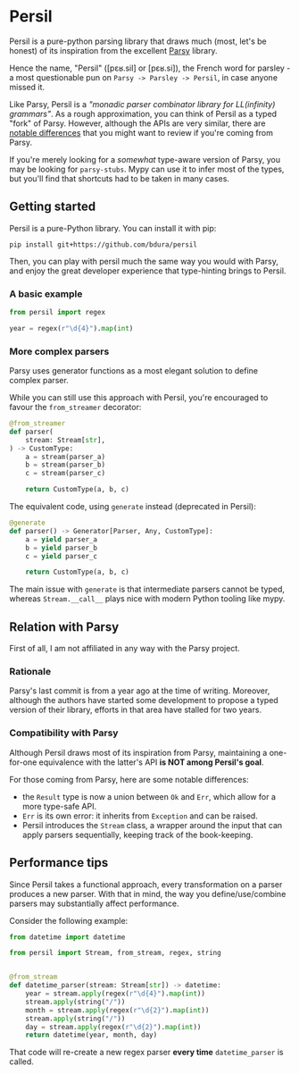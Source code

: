 # Persil

Persil is a pure-python parsing library that draws much (most, let's be honest)
of its inspiration from the excellent [Parsy](https://github.com/python-parsy/parsy) library.

Hence the name, "Persil" ([pɛʁ.sil] or [pɛʁ.si]), the French word for parsley
-a most questionable pun on `Parsy -> Parsley -> Persil`,
in case anyone missed it.

Like Parsy, Persil is a _"monadic parser combinator library for LL(infinity) grammars"_.
As a rough approximation, you can think of Persil as a typed "fork" of Parsy.
However, although the APIs are very similar, there are [notable differences](#compatibility-with-parsy)
that you might want to review if you're coming from Parsy.

If you're merely looking for a _somewhat_ type-aware version of Parsy, you may be looking for
`parsy-stubs`. Mypy can use it to infer most of the types, but you'll find that
shortcuts had to be taken in many cases.

## Getting started

Persil is a pure-Python library. You can install it with pip:

```shell
pip install git+https://github.com/bdura/persil
```

Then, you can play with persil much the same way you would with Parsy,
and enjoy the great developer experience that type-hinting brings to Persil.

### A basic example

```python
from persil import regex

year = regex(r"\d{4}").map(int)
```

### More complex parsers

Parsy uses generator functions as a most elegant solution to define complex parser.

While you can still use this approach with Persil, you're encouraged to favour
the `from_streamer` decorator:

```python
@from_streamer
def parser(
    stream: Stream[str],
) -> CustomType:
    a = stream(parser_a)
    b = stream(parser_b)
    c = stream(parser_c)

    return CustomType(a, b, c)
```

The equivalent code, using `generate` instead (deprecated in Persil):

```python
@generate
def parser() -> Generator[Parser, Any, CustomType]:
    a = yield parser_a
    b = yield parser_b
    c = yield parser_c

    return CustomType(a, b, c)
```

The main issue with `generate` is that intermediate parsers cannot be typed,
whereas `Stream.__call__` plays nice with modern Python tooling like mypy.

## Relation with Parsy

First of all, I am not affiliated in any way with the Parsy project.

### Rationale

Parsy's last commit is from a year ago at the time of writing. Moreover, although the authors
have started some development to propose a typed version of their library, efforts
in that area have stalled for two years.

### Compatibility with Parsy

Although Persil draws most of its inspiration from Parsy, maintaining a one-for-one
equivalence with the latter's API **is NOT among Persil's goal**.

For those coming from Parsy, here are some notable differences:

- the `Result` type is now a union between `Ok` and `Err`, which allow for a more type-safe API.
- `Err` is its own error: it inherits from `Exception` and can be raised.
- Persil introduces the `Stream` class, a wrapper around the input that can apply parsers sequentially,
  keeping track of the book-keeping.

## Performance tips

Since Persil takes a functional approach, every transformation on a parser produces a new parser.
With that in mind, the way you define/use/combine parsers may substantially affect performance.

Consider the following example:

```python
from datetime import datetime

from persil import Stream, from_stream, regex, string


@from_stream
def datetime_parser(stream: Stream[str]) -> datetime:
    year = stream.apply(regex(r"\d{4}").map(int))
    stream.apply(string("/"))
    month = stream.apply(regex(r"\d{2}").map(int))
    stream.apply(string("/"))
    day = stream.apply(regex(r"\d{2}").map(int))
    return datetime(year, month, day)
```

That code will re-create a new regex parser **every time** `datetime_parser` is called.
